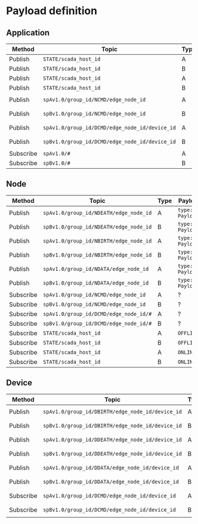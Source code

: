 # Payload definition

## Application

|Method|Topic|Type|Payload|
|-|-|-|-|
|Publish|`STATE/scada_host_id`|A|`OFFLINE`|
|Publish|`STATE/scada_host_id`|B|`OFFLINE`|
|Publish|`STATE/scada_host_id`|A|`ONLINE`|
|Publish|`STATE/scada_host_id`|B|`ONLINE`|
|Publish|`spAv1.0/group_id/NCMD/edge_node_id`|A|`type: PayloadA`|
|Publish|`spBv1.0/group_id/NCMD/edge_node_id`|B|`type: PayloadB`|
|Publish|`spAv1.0/group_id/DCMD/edge_node_id/device_id`|A|`type: PayloadA`|
|Publish|`spBv1.0/group_id/DCMD/edge_node_id/device_id`|B|`type: PayloadB`|
|Subscribe|`spAv1.0/#`|A|-|
|Subscribe|`spBv1.0/#`|B|-|

## Node

|Method|Topic|Type|Payload|
|-|-|-|-|
|Publish|`spAv1.0/group_id/NDEATH/edge_node_id`|A|`type: PayloadA`|
|Publish|`spBv1.0/group_id/NDEATH/edge_node_id`|B|`type: PayloadB`|
|Publish|`spAv1.0/group_id/NBIRTH/edge_node_id`|A|`type: PayloadA`|
|Publish|`spBv1.0/group_id/NBIRTH/edge_node_id`|B|`type: PayloadB`|
|Publish|`spAv1.0/group_id/NDATA/edge_node_id`|A|`type: PayloadA`|
|Publish|`spBv1.0/group_id/NDATA/edge_node_id`|B|`type: PayloadB`|
|Subscribe|`spAv1.0/group_id/NCMD/edge_node_id`|A|?|
|Subscribe|`spBv1.0/group_id/NCMD/edge_node_id`|B|?|
|Subscribe|`spAv1.0/group_id/DCMD/edge_node_id/#`|A|?|
|Subscribe|`spBv1.0/group_id/DCMD/edge_node_id/#`|B|?|
|Subscribe|`STATE/scada_host_id`|A|`OFFLINE`|
|Subscribe|`STATE/scada_host_id`|B|`OFFLINE`|
|Subscribe|`STATE/scada_host_id`|A|`ONLINE`|
|Subscribe|`STATE/scada_host_id`|B|`ONLINE`|

## Device

|Method|Topic|Type|Payload|
|-|-|-|-|
|Publish|`spAv1.0/group_id/DBIRTH/edge_node_id/device_id`|A|`type: PayloadA`|
|Publish|`spBv1.0/group_id/DBIRTH/edge_node_id/device_id`|B|`type: PayloadB`|
|Publish|`spAv1.0/group_id/DDEATH/edge_node_id/device_id`|A|`type: PayloadA`|
|Publish|`spBv1.0/group_id/DDEATH/edge_node_id/device_id`|B|`type: PayloadB`|
|Publish|`spAv1.0/group_id/DDATA/edge_node_id/device_id`|A|`type: PayloadA`|
|Publish|`spBv1.0/group_id/DDATA/edge_node_id/device_id`|B|`type: PayloadB`|
|Subscribe|`spAv1.0/group_id/DCMD/edge_node_id/device_id`|A|`type: PayloadA`|
|Subscribe|`spBv1.0/group_id/DCMD/edge_node_id/device_id`|B|`type: PayloadB`|
